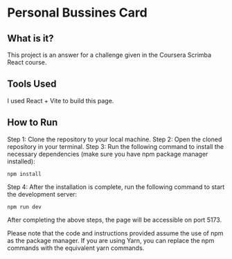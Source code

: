 # Personal Bussines Card 

## What is it?

This project is an answer for a challenge given in the Coursera Scrimba React course.

## Tools Used

I used React + Vite to build this page.

## How to Run

Step 1: Clone the repository to your local machine.
Step 2: Open the cloned repository in your terminal.
Step 3: Run the following command to install the necessary dependencies (make sure you have npm package manager installed):

```npm install```



Step 4: After the installation is complete, run the following command to start the development server:

```npm run dev```



After completing the above steps, the page will be accessible on port 5173.

Please note that the code and instructions provided assume the use of npm as the package manager. If you are using Yarn, you can replace the npm commands with the equivalent yarn commands.
